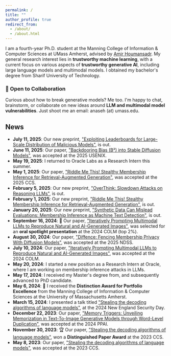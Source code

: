 ```yaml
---
permalink: /
title: ""
author_profile: true
redirect_from: 
  - /about/
  - /about.html
---
```


I am a fourth-year Ph.D. student at the Manning College of Information & Computer Sciences at UMass Amherst, advised by [Amir Houmansadr](https://people.cs.umass.edu/~amir/). My general research interest lies in **trustworthy machine learning**, with a current focus on various aspects of **trustworthy generative AI**, including large language models and multimodal models. I obtained my bachelor's degree from Sharif University of Technology.

### 🤝 Open to Collaboration

Curious about how to break generative models? Me too. I'm happy to chat, brainstorm, or collaborate on new ideas around **LLM and multimodal model vulnerabilities**. Just shoot me an email: anaseh (at) umass.edu.



## News
- **July 11, 2025**: Our new preprint, ["Exploiting Leaderboards for Large-Scale Distribution of Malicious Models"](https://arxiv.org/pdf/2507.08983), is out.
- **June 11, 2025**: Our paper, ["Backdooring Bias (B²) into Stable Diffusion Models"](https://arxiv.org/pdf/2406.15213), was accepted at the 2025 USENIX.
- **May 19, 2025**: I returned to Oracle Labs as a Research Intern this summer.
- **May 1, 2025**: Our paper, ["Riddle Me This! Stealthy Membership Inference for Retrieval-Augmented Generation"](https://arxiv.org/pdf/2502.00306), was accepted at the 2025 CCS.
- **February 5, 2025**: Our new preprint, ["OverThink: Slowdown Attacks on Reasoning LLMs"](https://arxiv.org/pdf/2502.02542), is out.
- **February 1, 2025**: Our new preprint, ["Riddle Me This! Stealthy Membership Inference for Retrieval-Augmented Generation"](https://arxiv.org/pdf/2502.00306), is out.
- **January 20, 2025**: Our new preprint, ["Synthetic Data Can Mislead Evaluations: Membership Inference as Machine Text Detection"](https://arxiv.org/pdf/2501.11786), is out.
- **September 16, 2024**: 🔦 Our paper, ["Iteratively Prompting Multimodal LLMs to Reproduce Natural and AI-Generated Images"](https://openreview.net/pdf?id=SwUsFTtM9h), was selected for an **oral spotlight presentation** at the 2024 COLM (top 2%).
- **August 30, 2024**: Our paper, ["Diffence: Fencing Membership Privacy With Diffusion Models"](https://arxiv.org/pdf/2312.04692), was accepted at the 2025 NDSS.
- **July 10, 2024**: Our paper, ["Iteratively Prompting Multimodal LLMs to Reproduce Natural and AI-Generated Images"](https://openreview.net/pdf?id=SwUsFTtM9h), was accepted at the 2024 COLM.
- **May 20, 2024**: I started a new position as a Research Intern at Oracle, where I am working on membership inference attacks in LLMs.
- **May 17, 2024**: I received my Master's degree from, and subsequently advanced to PhD candidate.
- **May 6, 2024**: 🌟 I received the **Distinction Award for Portfolio Excellence** from the Manning College of Information & Computer Sciences at the University of Massachusetts Amherst.
- **March 15, 2024**: I presented a talk titled ["Stealing the decoding algorithms of language models"](https://dl.acm.org/doi/pdf/10.1145/3576915.3616652), at the 2024 New England Security Day.
- **December 22, 2023**: Our paper, ["Memory Triggers: Unveiling Memorization in Text-To-Image Generative Models through Word-Level Duplication"](https://arxiv.org/pdf/2312.03692), was accepted at the 2024 PPAI.
- **November 30, 2023**: 🏆 Our paper, ["Stealing the decoding algorithms of language models"](https://dl.acm.org/doi/pdf/10.1145/3576915.3616652), won a **Distinguished Paper Award** at the 2023 CCS.
- **May 8, 2023**: Our paper, ["Stealing the decoding algorithms of language models"](https://dl.acm.org/doi/pdf/10.1145/3576915.3616652), was accepted at the 2023 CCS.

